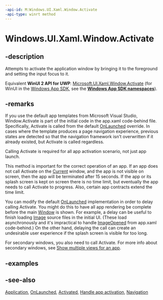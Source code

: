```yaml
---
-api-id: M:Windows.UI.Xaml.Window.Activate
-api-type: winrt method
---
```


<!-- Method syntax
public void Activate()
-->

# Windows.UI.Xaml.Window.Activate

## -description
Attempts to activate the application window by bringing it to the foreground and setting the input focus to it.

Equivalent **WinUI 2 API for UWP**: [Microsoft.UI.Xaml.Window.Activate](/windows/winui/api/microsoft.ui.xaml.window.activate) (for WinUI in the [Windows App SDK](/windows/apps/windows-app-sdk/), see the **[Windows App SDK namespaces](/windows/windows-app-sdk/api/winrt/)**).

## -remarks
If you use the default app templates from Microsoft Visual Studio, Window.Activate is part of the initial code in the app.xaml code-behind file. Specifically, Activate is called from the default [OnLaunched](application_onlaunched_859642554.md) override. In cases where the template produces a page navigation experience, previous states are detected so that the navigation framework isn't overwritten if it already existed, but Activate is called regardless.

Calling Activate is required for all app activation scenario, not just app launch.

This method is important for the correct operation of an app. If an app does not call Activate on the [Current](application_current.md) window, and the app is not visible on screen, then the app will be terminated after 15 seconds. If the app or its splash screen is kept on screen there is no time limit, but eventually the app needs to call Activate to progress. Also, certain app contracts extend the time limit.

You can modify the default [OnLaunched](application_onlaunched_859642554.md) implementation in order to delay calling Activate. You might do this to have all app rendering be complete before the main [Window](window.md) is shown. For example, a delay can be useful to finish loading [Image](../windows.ui.xaml.controls/image.md) source files in the initial UI. (These load asynchronously and it's impractical to handle [ImageOpened](../windows.ui.xaml.controls/image_imageopened.md) from app.xaml code-behind.) On the other hand, delaying the call can create an undesirable user experience if the splash screen is visible for too long.

For secondary windows, you also need to call Activate. For more info about secondary windows, see [Show multiple views for an app](/windows/uwp/design/layout/show-multiple-views).

## -examples

## -see-also
[Application](application.md), [OnLaunched](application_onlaunched_859642554.md), [Activated](window_activated.md), [Handle app activation](/windows/uwp/launch-resume/activate-an-app), [Navigation](/windows/uwp/layout/navigation-basics)
